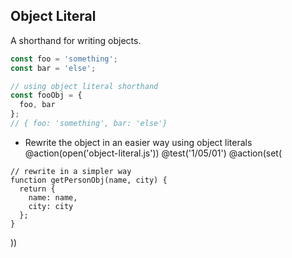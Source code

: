 ## Object Literal

A shorthand for writing objects.

```js
const foo = 'something';
const bar = 'else';

// using object literal shorthand
const fooObj = {
  foo, bar
};
// { foo: 'something', bar: 'else'}
```

+ Rewrite the object in an easier way using object literals
@action(open('object-literal.js'))
@test('1/05/01')
@action(set(
```
// rewrite in a simpler way
function getPersonObj(name, city) {
  return {
    name: name,
    city: city
  };
}
```
))
